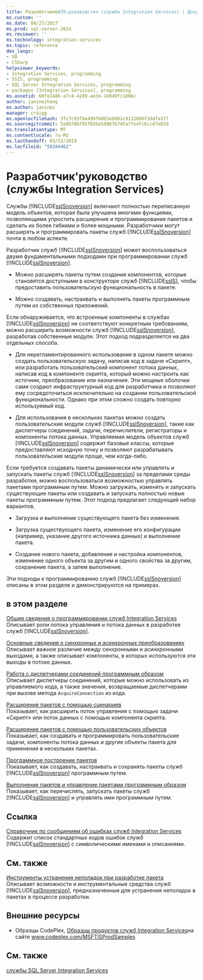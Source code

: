 ```yaml
---
title: Разработчик&#39;руководство (службы Integration Services) | Документация Майкрософт
ms.custom: ''
ms.date: 04/27/2017
ms.prod: sql-server-2014
ms.reviewer: ''
ms.technology: integration-services
ms.topic: reference
dev_langs:
- VB
- CSharp
helpviewer_keywords:
- Integration Services, programming
- SSIS, programming
- SQL Server Integration Services, programming
- packages [Integration Services], programming
ms.assetid: 60fe148b-a7c4-4289-ae3e-2e949fc1886c
author: janinezhang
ms.author: janinez
manager: craigg
ms.openlocfilehash: 3fc7c93f8e499fb063e0d01c9132606f3ddfa3f7
ms.sourcegitcommit: 5a8678bf85f65be590676745a7fe4fcbcc47e83d
ms.translationtype: MT
ms.contentlocale: ru-RU
ms.lasthandoff: 03/22/2019
ms.locfileid: "58384462"
---
```

# <a name="developer39s-guide-integration-services"></a>Разработчик&#39;руководство (службы Integration Services)
  Службы [!INCLUDE[ssISnoversion](../includes/ssisnoversion-md.md)] включают полностью переписанную модель объектов, которая была улучшена многими функциями, позволяющими упростить расширение и программирование пакетов и сделать их более гибкими и более мощными. Разработчики могут расширять и программировать пакеты служб [!INCLUDE[ssISnoversion](../includes/ssisnoversion-md.md)] почти в любом аспекте.  
  
 Разработчик служб [!INCLUDE[ssISnoversion](../includes/ssisnoversion-md.md)] может воспользоваться двумя фундаментальными подходами при программировании служб [!INCLUDE[ssISnoversion](../includes/ssisnoversion-md.md)].  
  
-   Можно расширять пакеты путем создания компонентов, которые становятся доступными в конструкторе служб [!INCLUDE[ssIS](../includes/ssis-md.md)], чтобы предоставить пользовательскую функциональность в пакете.  
  
-   Можно создавать, настраивать и выполнять пакеты программным путем из собственных приложений.  
  
 Если обнаруживается, что встроенные компоненты в службах [!INCLUDE[ssISnoversion](../includes/ssisnoversion-md.md)] не соответствуют конкретным требованиям, можно расширить возможности служб [!INCLUDE[ssISnoversion](../includes/ssisnoversion-md.md)], разработав собственные модули. Этот подход подразделяется на два отдельных способа.  
  
-   Для нерегламентированного использования в одном пакете можно создать пользовательскую задачу, написав код в задаче «Скрипт», или разработать пользовательский компонент потока данных, написав код в компоненте скрипта, который можно настроить как источник, преобразование или назначение. Эти мощные оболочки сами создают инфраструктурный код для разработчика и позволяют ему сосредоточиться исключительно на создании пользовательской функциональности. Однако при этом сложно создать повторно используемый код.  
  
-   Для использования в нескольких пакетах можно создать пользовательские модули служб [!INCLUDE[ssISnoversion](../includes/ssisnoversion-md.md)], такие как диспетчеры соединений, задачи, перечислители, регистраторы и компоненты потока данных. Управляемая модель объектов служб [!INCLUDE[ssISnoversion](../includes/ssisnoversion-md.md)] содержит базовые классы, которые предоставляют исходную точку и позволяют разрабатывать пользовательские модули проще, чем когда-либо.  
  
 Если требуется создавать пакеты динамически или управлять и запускать пакеты служб [!INCLUDE[ssISnoversion](../includes/ssisnoversion-md.md)] за пределами среды разработки, можно воспользоваться возможностью управлять пакетами программным путем. Можно загружать, изменять и запускать существующие пакеты или создавать и запускать полностью новые пакеты программным путем. Этот подход предлагает следующий набор вариантов.  
  
-   Загрузка и выполнение существующего пакета без изменения.  
  
-   Загрузка существующего пакета, изменение его конфигурации (например, указание другого источника данных) и выполнение пакета.  
  
-   Создание нового пакета, добавление и настройка компонентов, изменение одного объекта за другим и одного свойства за другим, сохранение пакета, а затем выполнение.  
  
 Эти подходы к программированию служб [!INCLUDE[ssISnoversion](../includes/ssisnoversion-md.md)] описаны в этом разделе и демонстрируются на примерах.  
  
## <a name="in-this-section"></a>в этом разделе  
 [Общие сведения о программировании служб Integration Services](integration-services-programming-overview.md)  
 Описывает роли потока управления и потока данных в разработке служб [!INCLUDE[ssISnoversion](../includes/ssisnoversion-md.md)].  
  
 [Основные сведения о синхронных и асинхронных преобразованиях](understanding-synchronous-and-asynchronous-transformations.md)  
 Описывает важное различие между синхронными и асинхронными выходами, а также описывает компоненты, в которых используются эти выходы в потоке данных.  
  
 [Работа с диспетчерами соединений программным образом](working-with-connection-managers-programmatically.md)  
 Описывает диспетчеры соединений, которые можно использовать из управляемого кода, а также значения, возвращаемые диспетчерами при вызове метода `AcquireConnection` из кода.  
  
 [Расширение пакетов с помощью сценариев](extending-packages-scripting/extending-packages-with-scripting.md)  
 Показывает, как расширить поток управления с помощью задачи «Скрипт» или поток данных с помощью компонента скрипта.  
  
 [Расширение пакетов с помощью пользовательских объектов](extending-packages-custom-objects/extending-packages-with-custom-objects.md)  
 Показывает, как создавать и программировать пользовательские задачи, компоненты потока данных и другие объекты пакета для применения в нескольких пакетах.  
  
 [Программное построение пакетов](building-packages-programmatically/building-packages-programmatically.md)  
 Показывает, как создавать, настраивать и сохранять пакеты служб [!INCLUDE[ssISnoversion](../includes/ssisnoversion-md.md)] программным путем.  
  
 [Выполнение пакетов и управление пакетами программным образом](run-manage-packages-programmatically/running-and-managing-packages-programmatically.md)  
 Показывает, как перечислять, запускать пакеты служб [!INCLUDE[ssISnoversion](../includes/ssisnoversion-md.md)] и управлять ими программным путем.  
  
## <a name="reference"></a>Ссылка  
 [Справочник по сообщениям об ошибках служб Integration Services](integration-services-error-and-message-reference.md)  
 Содержит список стандартных кодов ошибок служб [!INCLUDE[ssISnoversion](../includes/ssisnoversion-md.md)] с символическими именами и описаниями.  
  
## <a name="related-sections"></a>См. также  
 [Инструменты устранения неполадок при разработке пакета](troubleshooting/troubleshooting-tools-for-package-development.md)  
 Описывает возможности и инструментальные средства служб [!INCLUDE[ssISnoversion](../includes/ssisnoversion-md.md)], предназначенные для устранения неполадок в пакетах в процессе разработки.  
  
## <a name="external-resources"></a>Внешние ресурсы  
  
-   Образцы CodePlex, [Образцы продуктов служб Integration Services](https://go.microsoft.com/fwlink/?LinkID=131204)на сайте www.codeplex.com/MSFTISProdSamples  
  
## <a name="see-also"></a>См. также  
 [службы SQL Server Integration Services](sql-server-integration-services.md)  
  
  
